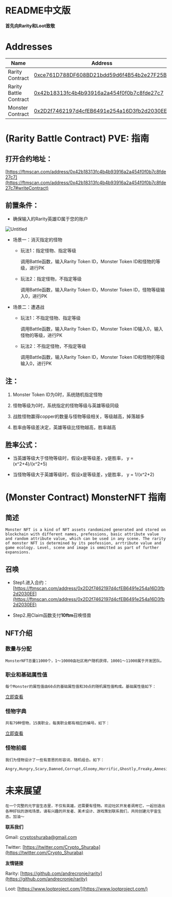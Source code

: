 # README中文版

**首先向Rarity和Loot致敬**

# Addresses

| Name      | Address |
| ----------- | ----------- |
| Rarity Contract          | [0xce761D788DF608BD21bdd59d6f4B54b2e27F25Bb](https://ftmscan.com/address/0xce761D788DF608BD21bdd59d6f4B54b2e27F25Bb)       |
| Rarity Battle Contract   | [0x42b18313fc4b4b93916a2a454f0f0b7c8fde27c7](https://ftmscan.com/address/0x42b18313fc4b4b93916a2a454f0f0b7c8fde27c7)       |
| Monster Contract         | [0x2D2f7462197d4cfEB6491e254a16D3fb2d2030EE](https://ftmscan.com/address/0x2D2f7462197d4cfEB6491e254a16D3fb2d2030EE)       |


# (Rarity Battle Contract) PVE: 指南

## 打开合约地址：

[https://ftmscan.com/address/0x42b18313fc4b4b93916a2a454f0f0b7c8fde27c7](https://ftmscan.com/address/0x42b18313fc4b4b93916a2a454f0f0b7c8fde27c7#writeContract)

## 前置条件：

- 确保输入的Rarity英雄ID属于您的账户

![Untitled](https://github.com/crypto-shuraba/MonsterNFT/blob/main/README/guide.png)

- 场景一：消灭指定的怪物

    - 玩法1：指定怪物、指定等级

        调用Battle函数，输入Rarity Token ID，Monster Token ID和怪物的等级，进行PK

    - 玩法2：指定怪物，不指定等级

        调用Battle函数，输入Rarity Token ID，Monster Token ID，怪物等级输入0，进行PK

- 场景二：遭遇战

    - 玩法1：不指定怪物、指定等级

        调用Battle函数，输入Rarity Token ID，Monster Token ID输入0，输入怪物的等级，进行PK

    - 玩法2：不指定怪物，不指定等级

        调用Battle函数，输入Rarity Token ID，Monster Token ID和怪物的等级输入0，进行PK

## 注：

1. Monster Token ID为0时，系统随机指定怪物

2. 怪物等级为0时，系统指定的怪物等级与英雄等级同级

3. 战胜怪物赢得copper的数量与怪物等级相关，等级越高，掉落越多

4. 胜率由等级差决定，英雄等级比怪物越高，胜率越高

## 胜率公式：

- 当英雄等级大于怪物等级时，假设x是等级差，y是胜率，
    y = (x^2+4)/(x^2+5)

- 当怪物等级大于英雄等级时，假设x是等级差，y是胜率，
    y = 1/(x^2+2)


# (Monster Contract) MonsterNFT 指南

## 简述

    Monster NFT is a kind of NFT assets randomized generated and stored on blockchain with different names, prefessions, basic attribute value and random attribute value, which can be used in any scene. The rarity of monster NFT is determined by its peofession, arrtribute value and game ecology. Level, scene and image is ommitted as part of further expansions.


## 召唤

- Step1.进入合约：[https://ftmscan.com/address/0x2D2f7462197d4cfEB6491e254a16D3fb2d2030EE](https://ftmscan.com/address/0x2D2f7462197d4cfEB6491e254a16D3fb2d2030EE)

- Step2.用Claim函数支付**10ftm**召唤怪兽

## NFT介绍

### 数量与分配

    MonsterNFT总量11000个，1～10000由社区用户随机获得，10001～11000属于开发团队。

### 职业和基础属性值

    每个Monster的属性值由60点的基础属性值和30点的随机属性值构成。基础属性值如下：

[立即查看](https://github.com/crypto-shuraba/MonsterNFT/tree/56312831be1ccf922dde49fddcb0c283b752589e/README/Instantly1.csv)


### 怪物字典

    共有79种怪物，15类职业，每类职业都有相应的编号。如下：

[立即查看](https://github.com/crypto-shuraba/MonsterNFT/tree/56312831be1ccf922dde49fddcb0c283b752589e/README/Instantly2.csv)

### 怪物前缀

    我们为怪物设计了一些有意思的形容词，随机组合。如下：

    Angry,Hungry,Scary,Damned,Corrupt,Gloomy,Horrific,Ghostly,Freaky,Amnesic,Painful,Overjoyed,Sorrowful,Blusterous,Degraded

# 未来展望

    在一个完整的元宇宙生态里，不仅有英雄，还需要有怪物。欢迎社区开发者调用它，一起创造出各种好玩的游戏场景。请有兴趣的开发者、美术设计、游戏策划联系我们，共同创建元宇宙生态。加油～

**联系我们**

Gmail: [cryptoshuraba@gmail.com](mailto:cryptoshuraba@gmail.com)

Twitter: [https://twitter.com/Crypto_Shuraba](https://twitter.com/Crypto_Shuraba)

**友情链接**

Rarity: [https://github.com/andrecronje/rarity](https://github.com/andrecronje/rarity)

Loot: [https://www.lootproject.com/](https://www.lootproject.com/)

